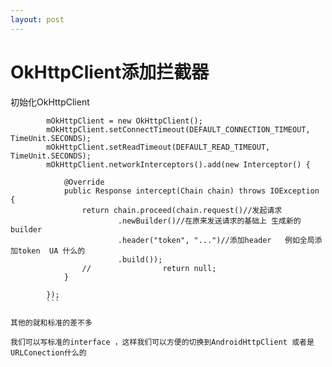```yaml
---
layout: post
---
```


# OkHttpClient添加拦截器

初始化OkHttpClient

```
        mOkHttpClient = new OkHttpClient();
        mOkHttpClient.setConnectTimeout(DEFAULT_CONNECTION_TIMEOUT, TimeUnit.SECONDS);
        mOkHttpClient.setReadTimeout(DEFAULT_READ_TIMEOUT, TimeUnit.SECONDS);
        mOkHttpClient.networkInterceptors().add(new Interceptor() {

            @Override
            public Response intercept(Chain chain) throws IOException {
                return chain.proceed(chain.request()//发起请求
                        .newBuilder()//在原来发送请求的基础上 生成新的builder
                        .header("token", "...")//添加header   例如全局添加token  UA 什么的
                        .build());
                //                return null;
            }

        });
        ```

其他的就和标准的差不多

我们可以写标准的interface ，这样我们可以方便的切换到AndroidHttpClient 或者是URLConection什么的
